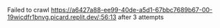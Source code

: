 Failed to crawl https://a6427a88-ee99-40de-a5d1-67bbc7689b67-00-19wicdfr1bnvg.picard.replit.dev/:56:13 after 3 attempts